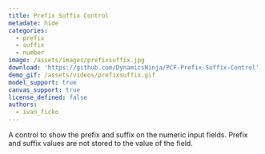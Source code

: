 ```yaml
---
title: Prefix Suffix Control
metadate: hide
categories:
  - prefix
  - suffix
  - number
image: /assets/images/prefixsuffix.jpg
download: 'https://github.com/DynamicsNinja/PCF-Prefix-Suffix-Control'
demo_gif: /assets/videos/prefixsuffix.gif
model_support: true
canvas_support: true
license_defined: false
authors:
  - ivan_ficko
---
```

A control to show the prefix and suffix on the numeric input fields. Prefix and suffix values are not stored to the value of the field.
